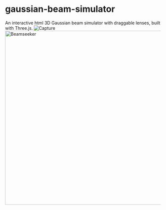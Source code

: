 # gaussian-beam-simulator
An interactive html 3D Gaussian beam simulator with draggable lenses, built with Three.js.
![Capture](https://github.com/user-attachments/assets/1ec79be0-1444-4577-a79a-65b2fa2d3319)
<img width="1320" height="562" alt="Beamseeker" src="https://github.com/user-attachments/assets/840bcb73-5ac5-42fe-89b5-6406dbce93ea" />
